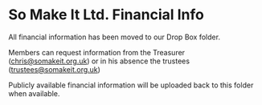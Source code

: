 So Make It Ltd. Financial Info
==========================

All financial information has been moved to our Drop Box folder.

Members can request information from the Treasurer (chris@somakeit.org.uk) or in his absence the trustees (trustees@somakeit.org.uk)

Publicly available financial information will be uploaded back to this folder when available.